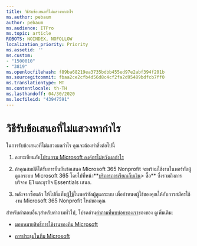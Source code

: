 ```yaml
---
title: วิธีรับข้อเสนอที่ไม่แสวงหากําไร
ms.author: pebaum
author: pebaum
ms.audience: ITPro
ms.topic: article
ROBOTS: NOINDEX, NOFOLLOW
localization_priority: Priority
ms.assetid: ''
ms.custom:
- "1500010"
- "3819"
ms.openlocfilehash: f89ba68219ea3735bdbb455ed97e2abf394f201b
ms.sourcegitcommit: fbaa2ce2cfb4d56d8c4cf2fa2d95489bdfcb7ff0
ms.translationtype: MT
ms.contentlocale: th-TH
ms.lasthandoff: 04/30/2020
ms.locfileid: "43947591"
---
```

# <a name="how-to-get-nonprofit-offers"></a>วิธีรับข้อเสนอที่ไม่แสวงหากําไร

ในการรับข้อเสนอที่ไม่แสวงผลกําไร คุณจะต้องทําสิ่งต่อไปนี้

1. ลงทะเบียนกับ[โปรแกรม Microsoft องค์กรไม่หวังผลกําไร](https://go.microsoft.com/fwlink/p/?linkid=2008962)

2. ถ้าคุณสมบัติได้รับการยืนยันข้อเสนอ Microsoft 365 Nonprofit จะพร้อมใช้งานในพอร์ทัลผู้ดูแลระบบ Microsoft 365 โดยไปที่หน้า**[บริการการเรียกเก็บเงิน](https://go.microsoft.com/fwlink/p/?linkid=868433)> ซื้อ** ซึ่งรวมถึงการบริจาค E1 และธุรกิจ Essentials เสนอ.

3. หลังจากซื้อแล้ว ให้ไปที่แท็บ[ผู้ใช้](https://admin.microsoft.com/Adminportal/Home#/users)ในพอร์ทัลผู้ดูแลระบบ เพื่อกําหนดผู้ใช้ของคุณให้กับการสมัครใช้งาน Microsoft 365 Nonprofit ใหม่ของคุณ

สําหรับคําตอบอื่นๆสําหรับคําถามทั่วไป, โปรดอ่าน[คําถามที่พบบ่อยของเรา](https://www.microsoft.com/microsoft-365/nonprofit/office-365-nonprofit#coreui-heading-67lnrlz)ของของ ดูเพิ่มเติม:

- [มอบหมายสิทธิ์การใช้งานของทีม Microsoft](https://docs.microsoft.com/MicrosoftTeams/assign-teams-licenses)

- [การประชุมในทีม Microsoft](https://docs.microsoft.com/MicrosoftTeams/tutorial-meetings-in-teams)
